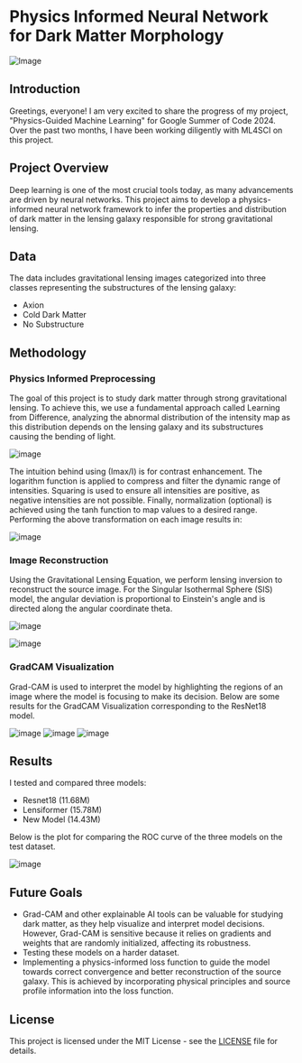 # Physics Informed Neural Network for Dark Matter Morphology

![Image](https://upload.wikimedia.org/wikipedia/commons/e/e3/DeepLense_simulation.png)

## Introduction

Greetings, everyone! I am very excited to share the progress of my project, "Physics-Guided Machine Learning" for Google Summer of Code 2024. Over the past two months, I have been working diligently with ML4SCI on this project.

## Project Overview

Deep learning is one of the most crucial tools today, as many advancements are driven by neural networks. This project aims to develop a physics-informed neural network framework to infer the properties and distribution of dark matter in the lensing galaxy responsible for strong gravitational lensing.

## Data

The data includes gravitational lensing images categorized into three classes representing the substructures of the lensing galaxy:
- Axion
- Cold Dark Matter
- No Substructure

## Methodology

### Physics Informed Preprocessing

The goal of this project is to study dark matter through strong gravitational lensing. To achieve this, we use a fundamental approach called Learning from Difference, analyzing the abnormal distribution of the intensity map as this distribution depends on the lensing galaxy and its substructures causing the bending of light.

![image](https://github.com/user-attachments/assets/0e6279d2-db08-41c3-afc8-3d73da441e2d)

The intuition behind using (Imax/I) is for contrast enhancement. The logarithm function is applied to compress and filter the dynamic range of intensities. Squaring is used to ensure all intensities are positive, as negative intensities are not possible. Finally, normalization (optional) is achieved using the tanh function to map values to a desired range. Performing the above transformation on each image results in:

![image](https://github.com/user-attachments/assets/ba01b771-fec1-4493-98b0-8709ed60eab5)

### Image Reconstruction

Using the Gravitational Lensing Equation, we perform lensing inversion to reconstruct the source image. For the Singular Isothermal Sphere (SIS) model, the angular deviation is proportional to Einstein's angle and is directed along the angular coordinate theta.

![image](https://github.com/user-attachments/assets/cb41845e-4888-428a-8e66-fc764ea8967b)

![image](https://github.com/user-attachments/assets/ed66b40f-26c5-4038-94a2-8058f671984c)

### GradCAM Visualization

Grad-CAM is used to interpret the model by highlighting the regions of an image where the model is focusing to make its decision. Below are some results for the GradCAM Visualization corresponding to the ResNet18 model.

![image](https://github.com/user-attachments/assets/91924180-b121-4723-9da9-9834cd7a8606)
![image](https://github.com/user-attachments/assets/3a963852-7837-4243-a6df-7ad9e584f676)
![image](https://github.com/user-attachments/assets/f15e6b51-d738-4a64-acad-65a71c0d810c)

## Results

I tested and compared three models:
- Resnet18 (11.68M)
- Lensiformer (15.78M)
- New Model (14.43M)

Below is the plot for comparing the ROC curve of the three models on the test dataset.

![image](https://github.com/user-attachments/assets/edd24833-8d81-4e4f-94dc-c1e046c95c7a)

## Future Goals

- Grad-CAM and other explainable AI tools can be valuable for studying dark matter, as they help visualize and interpret model decisions. However, Grad-CAM is sensitive because it relies on gradients and weights that are randomly initialized, affecting its robustness.
- Testing these models on a harder dataset.
- Implementing a physics-informed loss function to guide the model towards correct convergence and better reconstruction of the source galaxy. This is achieved by incorporating physical principles and source profile information into the loss function.

## License

This project is licensed under the MIT License - see the [LICENSE](LICENSE) file for details.
